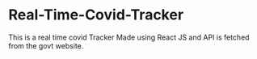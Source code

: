 # Real-Time-Covid-Tracker
This is a real time covid Tracker Made using React JS and API is fetched from the govt website.

